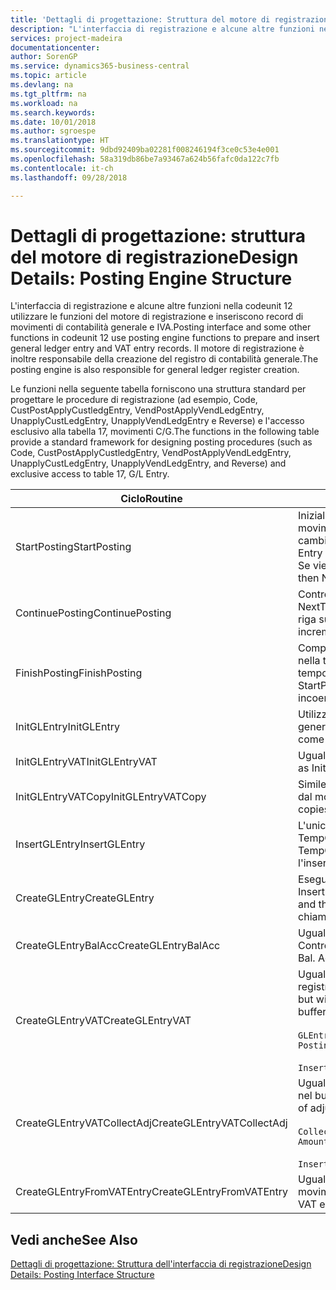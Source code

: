 ```yaml
---
title: 'Dettagli di progettazione: Struttura del motore di registrazione | Microsoft Docs'
description: "L'interfaccia di registrazione e alcune altre funzioni nella codeunit 12 utilizzare le funzioni del motore di registrazione e inseriscono record di movimenti di contabilità generale e IVA. Il motore di registrazione è inoltre responsabile della creazione del registro di contabilità generale."
services: project-madeira
documentationcenter: 
author: SorenGP
ms.service: dynamics365-business-central
ms.topic: article
ms.devlang: na
ms.tgt_pltfrm: na
ms.workload: na
ms.search.keywords: 
ms.date: 10/01/2018
ms.author: sgroespe
ms.translationtype: HT
ms.sourcegitcommit: 9dbd92409ba02281f008246194f3ce0c53e4e001
ms.openlocfilehash: 58a319db86be7a93467a624b56fafc0da122c7fb
ms.contentlocale: it-ch
ms.lasthandoff: 09/28/2018

---
```

# <a name="design-details-posting-engine-structure"></a><span data-ttu-id="332be-104">Dettagli di progettazione: struttura del motore di registrazione</span><span class="sxs-lookup"><span data-stu-id="332be-104">Design Details: Posting Engine Structure</span></span>
<span data-ttu-id="332be-105">L'interfaccia di registrazione e alcune altre funzioni nella codeunit 12 utilizzare le funzioni del motore di registrazione e inseriscono record di movimenti di contabilità generale e IVA.</span><span class="sxs-lookup"><span data-stu-id="332be-105">Posting interface and some other functions in codeunit 12 use posting engine functions to prepare and insert general ledger entry and VAT entry records.</span></span> <span data-ttu-id="332be-106">Il motore di registrazione è inoltre responsabile della creazione del registro di contabilità generale.</span><span class="sxs-lookup"><span data-stu-id="332be-106">The posting engine is also responsible for general ledger register creation.</span></span>  
  
 <span data-ttu-id="332be-107">Le funzioni nella seguente tabella forniscono una struttura standard per progettare le procedure di registrazione (ad esempio, Code, CustPostApplyCustledgEntry, VendPostApplyVendLedgEntry, UnapplyCustLedgEntry, UnapplyVendLedgEntry e Reverse) e l'accesso esclusivo alla tabella 17, movimenti C/G.</span><span class="sxs-lookup"><span data-stu-id="332be-107">The functions in the following table provide a standard framework for designing posting procedures (such as Code, CustPostApplyCustledgEntry, VendPostApplyVendLedgEntry, UnapplyCustLedgEntry, UnapplyVendLedgEntry, and Reverse) and exclusive access to table 17, G/L Entry.</span></span>  
  
|<span data-ttu-id="332be-108">Ciclo</span><span class="sxs-lookup"><span data-stu-id="332be-108">Routine</span></span>|<span data-ttu-id="332be-109">Description</span><span class="sxs-lookup"><span data-stu-id="332be-109">Description</span></span>|  
|-------------|---------------------------------------|  
|<span data-ttu-id="332be-110">StartPosting</span><span class="sxs-lookup"><span data-stu-id="332be-110">StartPosting</span></span>|<span data-ttu-id="332be-111">Inizializza il buffer di registrazione TempGLEntryBuf, blocca le tabelle dei movimenti IVA e C/G e inizializza il periodo contabile, il registro C/G e il tasso di cambio.</span><span class="sxs-lookup"><span data-stu-id="332be-111">Initializes posting buffer TempGLEntryBuf, locks G/L Entry and VAT Entry tables, and initializes Accounting Period, G/L Register, and Exchange Rate.</span></span> <span data-ttu-id="332be-112">Se viene chiamato una sola volta, NextEntryNo è 0.</span><span class="sxs-lookup"><span data-stu-id="332be-112">Should be called only once, then NextEntryNo is 0.</span></span>|  
|<span data-ttu-id="332be-113">ContinuePosting</span><span class="sxs-lookup"><span data-stu-id="332be-113">ContinuePosting</span></span>|<span data-ttu-id="332be-114">Controlla e registra l''IVA ad esigibilità differita dell'incremento NextTransactionNo della transazione precedente e prepara la registrazione della riga successiva.</span><span class="sxs-lookup"><span data-stu-id="332be-114">Checks and posts unrealized VAT for previous transaction increment NextTransactionNo and prepares post of next line.</span></span>|  
|<span data-ttu-id="332be-115">FinishPosting</span><span class="sxs-lookup"><span data-stu-id="332be-115">FinishPosting</span></span>|<span data-ttu-id="332be-116">Completa la registrazione inserendo i movimenti di C/G dal buffer temporaneo nella tabella di database.</span><span class="sxs-lookup"><span data-stu-id="332be-116">Completes posting by inserting G/L entries from temporary buffer into database table.</span></span> <span data-ttu-id="332be-117">Utilizzato sempre insieme a StartPosting.</span><span class="sxs-lookup"><span data-stu-id="332be-117">Always used together with StartPosting.</span></span> <span data-ttu-id="332be-118">Verifica la presenza di incoerenze.</span><span class="sxs-lookup"><span data-stu-id="332be-118">Checks for inconsistencies.</span></span>|  
|<span data-ttu-id="332be-119">InitGLEntry</span><span class="sxs-lookup"><span data-stu-id="332be-119">InitGLEntry</span></span>|<span data-ttu-id="332be-120">Utilizzato per inizializzare nuovo movimento C/G per riga di registrazioni generali.</span><span class="sxs-lookup"><span data-stu-id="332be-120">Used to initialize new G/L entry for Gen. Jnl Line.</span></span> <span data-ttu-id="332be-121">Restituisce GLEntry come parametro.</span><span class="sxs-lookup"><span data-stu-id="332be-121">Returns GLEntry as parameter.</span></span>|  
|<span data-ttu-id="332be-122">InitGLEntryVAT</span><span class="sxs-lookup"><span data-stu-id="332be-122">InitGLEntryVAT</span></span>|<span data-ttu-id="332be-123">Uguale a InitGLEntry, ma assegna anche contropartita e SummarizeVAT.</span><span class="sxs-lookup"><span data-stu-id="332be-123">Same as InitGLEntry, but also assigns Bal. Account No. and SummarizeVAT.</span></span>|  
|<span data-ttu-id="332be-124">InitGLEntryVATCopy</span><span class="sxs-lookup"><span data-stu-id="332be-124">InitGLEntryVATCopy</span></span>|<span data-ttu-id="332be-125">Simile a InitGLEntryVAT, ma copia anche i dati delle categorie di registrazione dal movimento IVA prima di SummarizeVAT.</span><span class="sxs-lookup"><span data-stu-id="332be-125">Similar to InitGLEntryVAT, but also copies posting groups data from VAT Entry before SummarizeVAT.</span></span>|  
|<span data-ttu-id="332be-126">InsertGLEntry</span><span class="sxs-lookup"><span data-stu-id="332be-126">InsertGLEntry</span></span>|<span data-ttu-id="332be-127">L'unica funzione che inserisce movimenti C/G nella tabella globale di TempGLEntryBuf.</span><span class="sxs-lookup"><span data-stu-id="332be-127">The only function that inserts G/L entry into global TempGLEntryBuf table.</span></span> <span data-ttu-id="332be-128">Utilizzare sempre questa funzione per l'inserimento.</span><span class="sxs-lookup"><span data-stu-id="332be-128">Always use this function for insert.</span></span>|  
|<span data-ttu-id="332be-129">CreateGLEntry</span><span class="sxs-lookup"><span data-stu-id="332be-129">CreateGLEntry</span></span>|<span data-ttu-id="332be-130">Esegue un InitGLEntry, assegna Importo in valuta addiz. ed esegue InsertGLEntry.</span><span class="sxs-lookup"><span data-stu-id="332be-130">Performs an InitGLEntry, assigns Additional Currency Amount, and then performs InsertGLEntry.</span></span> <span data-ttu-id="332be-131">Sostituisce molte righe di codice a una singola chiamata di funzione.</span><span class="sxs-lookup"><span data-stu-id="332be-131">Replaces several lines of code with a single function call.</span></span>|  
|<span data-ttu-id="332be-132">CreateGLEntryBalAcc</span><span class="sxs-lookup"><span data-stu-id="332be-132">CreateGLEntryBalAcc</span></span>|<span data-ttu-id="332be-133">Uguale a CreateGLEntry, ma assegna anche Tipo contropartita e Contropartita.</span><span class="sxs-lookup"><span data-stu-id="332be-133">Same as CreateGLEntry, but also assigns Bal. Account Type and Bal. Account No.</span></span>|  
|<span data-ttu-id="332be-134">CreateGLEntryVAT</span><span class="sxs-lookup"><span data-stu-id="332be-134">CreateGLEntryVAT</span></span>|<span data-ttu-id="332be-135">Uguale a CreateGLEntry, ma con elaborazione addizionale delle categorie di registrazione e salvataggio nel buffer temporaneo IVA:</span><span class="sxs-lookup"><span data-stu-id="332be-135">Same as CreateGLEntry, but with additional processing for posting groups and saving to temporary VAT buffer:</span></span><br /><br /> `GLEntry.CopyPostingGroupsFromDtldCVBuf(DtldCVLedgEntryBuf,GenJnlLine."Gen. Posting Type");`<br /><br /> `InsertVATEntriesFromTemp(DtldCVLedgEntryBuf,GLEntry);`|  
|<span data-ttu-id="332be-136">CreateGLEntryVATCollectAdj</span><span class="sxs-lookup"><span data-stu-id="332be-136">CreateGLEntryVATCollectAdj</span></span>|<span data-ttu-id="332be-137">Uguale a CreateGLEntry, ma con raccolta addizionale di rettifiche e salvataggio nel buffer temporaneo IVA:</span><span class="sxs-lookup"><span data-stu-id="332be-137">Same as CreateGLEntry, but with additional collection of adjustments and saving to temporary VAT buffer:</span></span><br /><br /> `CollectAdjustment(AdjAmount,GLEntry.Amount,GLEntry."Additional-Currency Amount",OriginalDateSet);`<br /><br /> `InsertVATEntriesFromTemp(DtldCVLedgEntryBuf,GLEntry);`|  
|<span data-ttu-id="332be-138">CreateGLEntryFromVATEntry</span><span class="sxs-lookup"><span data-stu-id="332be-138">CreateGLEntryFromVATEntry</span></span>|<span data-ttu-id="332be-139">Uguale a CreateGLEntry, ma copia anche le categorie di registrazione dal movimento IVA.</span><span class="sxs-lookup"><span data-stu-id="332be-139">Same as CreateGLEntry, but also copies posting groups from VAT entry.</span></span>|  
  
## <a name="see-also"></a><span data-ttu-id="332be-140">Vedi anche</span><span class="sxs-lookup"><span data-stu-id="332be-140">See Also</span></span>  
 [<span data-ttu-id="332be-141">Dettagli di progettazione: Struttura dell'interfaccia di registrazione</span><span class="sxs-lookup"><span data-stu-id="332be-141">Design Details: Posting Interface Structure</span></span>](design-details-posting-interface-structure.md)
